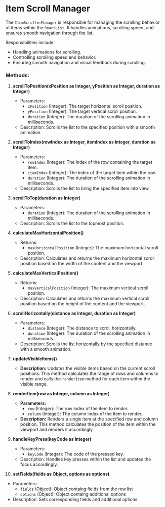 # Item Scroll Manager

The `ItemScrollerManager` is responsible for managing the scrolling behavior of items within the `SmartList`. It handles animations, scrolling speed, and ensures smooth navigation through the list.

Responsibilities include:

- Handling animations for scrolling.
- Controlling scrolling speed and behavior.
- Ensuring smooth navigation and visual feedback during scrolling.

### Methods:

1. **scrollToPosition(xPosition as Integer, yPosition as Integer, duration as Integer)**

   - Parameters:
     - `xPosition` (Integer): The target horizontal scroll position.
     - `yPosition` (Integer): The target vertical scroll position.
     - `duration` (Integer): The duration of the scrolling animation in milliseconds.
   - Description: Scrolls the list to the specified position with a smooth animation.

2. **scrollToIndex(rowIndex as Integer, itemIndex as Integer, duration as Integer)**

   - Parameters:
     - `rowIndex` (Integer): The index of the row containing the target item.
     - `itemIndex` (Integer): The index of the target item within the row.
     - `duration` (Integer): The duration of the scrolling animation in milliseconds.
   - Description: Scrolls the list to bring the specified item into view.

3. **scrollToTop(duration as Integer)**

   - Parameters:
     - `duration` (Integer): The duration of the scrolling animation in milliseconds.
   - Description: Scrolls the list to the topmost position.

4. **calculateMaxHorizontalPosition()**

   - Returns:
     - `maxHorizontalPosition` (Integer): The maximum horizontal scroll position.
   - Description: Calculates and returns the maximum horizontal scroll position based on the width of the content and the viewport.

5. **calculateMaxVerticalPosition()**

   - Returns:
     - `maxVerticalPosition` (Integer): The maximum vertical scroll position.
   - Description: Calculates and returns the maximum vertical scroll position based on the height of the content and the viewport.

6. **scrollHorizontally(distance as Integer, duration as Integer)**

   - Parameters:
     - `distance` (Integer): The distance to scroll horizontally.
     - `duration` (Integer): The duration of the scrolling animation in milliseconds.
   - Description: Scrolls the list horizontally by the specified distance with a smooth animation.

7. **updateVisibleItems()**

   - **Description:** Updates the visible items based on the current scroll positions. This method calculates the range of rows and columns to render and calls the `renderItem` method for each item within the visible range.

8. **renderItem(row as Integer, column as Integer)**

   - **Parameters:**
     - `row` (Integer): The row index of the item to render.
     - `column` (Integer): The column index of the item to render.
   - **Description:** Renders a single item at the specified row and column position. This method calculates the position of the item within the viewport and renders it accordingly.

9. **handleKeyPress(keyCode as Integer)**

   - Parameters:
     - `keyCode` (Integer): The code of the pressed key.
   - Description: Handles key presses within the list and updates the focus accordingly.

10. **setFields(fields as Object, options as options)**

- Parameters:
  - `fields` (Object): Object containg fields from the row list
  - `options` (Object): Object containg additional options
- Description: Sets corresponding fields and additional options
